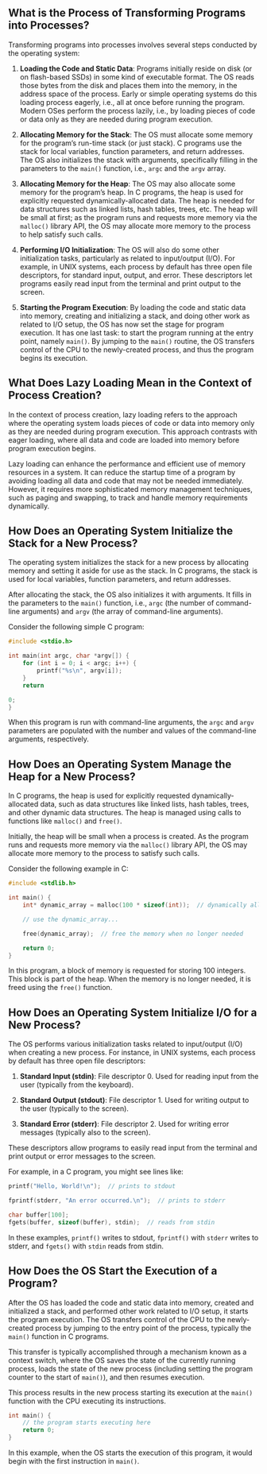 ## What is the Process of Transforming Programs into Processes?

Transforming programs into processes involves several steps conducted by the operating system:

1. **Loading the Code and Static Data**: Programs initially reside on disk (or on flash-based SSDs) in some kind of executable format. The OS reads those bytes from the disk and places them into the memory, in the address space of the process. Early or simple operating systems do this loading process eagerly, i.e., all at once before running the program. Modern OSes perform the process lazily, i.e., by loading pieces of code or data only as they are needed during program execution. 

2. **Allocating Memory for the Stack**: The OS must allocate some memory for the program’s run-time stack (or just stack). C programs use the stack for local variables, function parameters, and return addresses. The OS also initializes the stack with arguments, specifically filling in the parameters to the `main()` function, i.e., `argc` and the `argv` array.

3. **Allocating Memory for the Heap**: The OS may also allocate some memory for the program’s heap. In C programs, the heap is used for explicitly requested dynamically-allocated data. The heap is needed for data structures such as linked lists, hash tables, trees, etc. The heap will be small at first; as the program runs and requests more memory via the `malloc()` library API, the OS may allocate more memory to the process to help satisfy such calls.

4. **Performing I/O Initialization**: The OS will also do some other initialization tasks, particularly as related to input/output (I/O). For example, in UNIX systems, each process by default has three open file descriptors, for standard input, output, and error. These descriptors let programs easily read input from the terminal and print output to the screen.

5. **Starting the Program Execution**: By loading the code and static data into memory, creating and initializing a stack, and doing other work as related to I/O setup, the OS has now set the stage for program execution. It has one last task: to start the program running at the entry point, namely `main()`. By jumping to the `main()` routine, the OS transfers control of the CPU to the newly-created process, and thus the program begins its execution.

## What Does Lazy Loading Mean in the Context of Process Creation?

In the context of process creation, lazy loading refers to the approach where the operating system loads pieces of code or data into memory only as they are needed during program execution. This approach contrasts with eager loading, where all data and code are loaded into memory before program execution begins.

Lazy loading can enhance the performance and efficient use of memory resources in a system. It can reduce the startup time of a program by avoiding loading all data and code that may not be needed immediately. However, it requires more sophisticated memory management techniques, such as paging and swapping, to track and handle memory requirements dynamically.

## How Does an Operating System Initialize the Stack for a New Process?

The operating system initializes the stack for a new process by allocating memory and setting it aside for use as the stack. In C programs, the stack is used for local variables, function parameters, and return addresses.

After allocating the stack, the OS also initializes it with arguments. It fills in the parameters to the `main()` function, i.e., `argc` (the number of command-line arguments) and `argv` (the array of command-line arguments).

Consider the following simple C program:

```c
#include <stdio.h>

int main(int argc, char *argv[]) {
    for (int i = 0; i < argc; i++) {
        printf("%s\n", argv[i]);
    }
    return 

0;
}
```

When this program is run with command-line arguments, the `argc` and `argv` parameters are populated with the number and values of the command-line arguments, respectively.

## How Does an Operating System Manage the Heap for a New Process?

In C programs, the heap is used for explicitly requested dynamically-allocated data, such as data structures like linked lists, hash tables, trees, and other dynamic data structures. The heap is managed using calls to functions like `malloc()` and `free()`.

Initially, the heap will be small when a process is created. As the program runs and requests more memory via the `malloc()` library API, the OS may allocate more memory to the process to satisfy such calls.

Consider the following example in C:

```c
#include <stdlib.h>

int main() {
    int* dynamic_array = malloc(100 * sizeof(int));  // dynamically allocate memory for an array of 100 integers

    // use the dynamic_array...

    free(dynamic_array);  // free the memory when no longer needed

    return 0;
}
```

In this program, a block of memory is requested for storing 100 integers. This block is part of the heap. When the memory is no longer needed, it is freed using the `free()` function.

## How Does an Operating System Initialize I/O for a New Process?

The OS performs various initialization tasks related to input/output (I/O) when creating a new process. For instance, in UNIX systems, each process by default has three open file descriptors: 

1. **Standard Input (stdin)**: File descriptor 0. Used for reading input from the user (typically from the keyboard).

2. **Standard Output (stdout)**: File descriptor 1. Used for writing output to the user (typically to the screen).

3. **Standard Error (stderr)**: File descriptor 2. Used for writing error messages (typically also to the screen).

These descriptors allow programs to easily read input from the terminal and print output or error messages to the screen.

For example, in a C program, you might see lines like:

```c
printf("Hello, World!\n");  // prints to stdout

fprintf(stderr, "An error occurred.\n");  // prints to stderr

char buffer[100];
fgets(buffer, sizeof(buffer), stdin);  // reads from stdin
```

In these examples, `printf()` writes to stdout, `fprintf()` with `stderr` writes to stderr, and `fgets()` with `stdin` reads from stdin.

## How Does the OS Start the Execution of a Program?

After the OS has loaded the code and static data into memory, created and initialized a stack, and performed other work related to I/O setup, it starts the program execution. The OS transfers control of the CPU to the newly-created process by jumping to the entry point of the process, typically the `main()` function in C programs.

This transfer is typically accomplished through a mechanism known as a context switch, where the OS saves the state of the currently running process, loads the state of the new process (including setting the program counter to the start of `main()`), and then resumes execution.

This process results in the new process starting its execution at the `main()` function with the CPU executing its instructions.

```c
int main() {
    // the program starts executing here
    return 0;
}
```

In this example, when the OS starts the execution of this program, it would begin with the first instruction in `main()`.